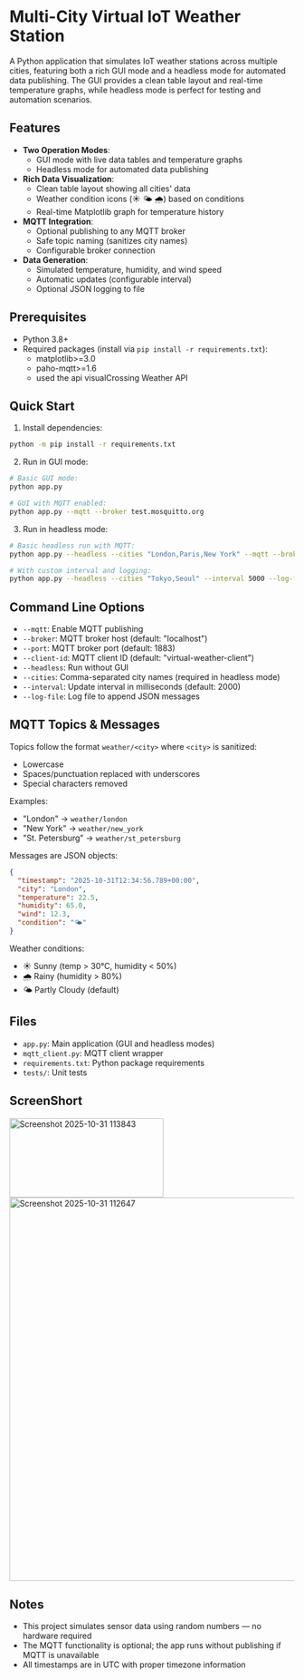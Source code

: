 # Multi-City Virtual IoT Weather Station

A Python application that simulates IoT weather stations across multiple cities, featuring both a rich GUI mode and a headless mode for automated data publishing. The GUI provides a clean table layout and real-time temperature graphs, while headless mode is perfect for testing and automation scenarios.

## Features

- **Two Operation Modes**:
  - GUI mode with live data tables and temperature graphs
  - Headless mode for automated data publishing
- **Rich Data Visualization**:
  - Clean table layout showing all cities' data
  - Weather condition icons (☀️ 🌤️ 🌧️) based on conditions
  - Real-time Matplotlib graph for temperature history
- **MQTT Integration**:
  - Optional publishing to any MQTT broker
  - Safe topic naming (sanitizes city names)
  - Configurable broker connection
- **Data Generation**:
  - Simulated temperature, humidity, and wind speed
  - Automatic updates (configurable interval)
  - Optional JSON logging to file

## Prerequisites

- Python 3.8+
- Required packages (install via `pip install -r requirements.txt`):
  - matplotlib>=3.0
  - paho-mqtt>=1.6
  - used the api visualCrossing Weather API

## Quick Start

1. Install dependencies:
```bash
python -m pip install -r requirements.txt
```

2. Run in GUI mode:
```bash
# Basic GUI mode:
python app.py

# GUI with MQTT enabled:
python app.py --mqtt --broker test.mosquitto.org
```

3. Run in headless mode:
```bash
# Basic headless run with MQTT:
python app.py --headless --cities "London,Paris,New York" --mqtt --broker test.mosquitto.org

# With custom interval and logging:
python app.py --headless --cities "Tokyo,Seoul" --interval 5000 --log-file weather.jsonl
```

## Command Line Options

- `--mqtt`: Enable MQTT publishing
- `--broker`: MQTT broker host (default: "localhost")
- `--port`: MQTT broker port (default: 1883)
- `--client-id`: MQTT client ID (default: "virtual-weather-client")
- `--headless`: Run without GUI
- `--cities`: Comma-separated city names (required in headless mode)
- `--interval`: Update interval in milliseconds (default: 2000)
- `--log-file`: Log file to append JSON messages

## MQTT Topics & Messages

Topics follow the format `weather/<city>` where `<city>` is sanitized:
- Lowercase
- Spaces/punctuation replaced with underscores
- Special characters removed

Examples:
- "London" → `weather/london`
- "New York" → `weather/new_york`
- "St. Petersburg" → `weather/st_petersburg`

Messages are JSON objects:
```json
{
  "timestamp": "2025-10-31T12:34:56.789+00:00",
  "city": "London",
  "temperature": 22.5,
  "humidity": 65.0,
  "wind": 12.3,
  "condition": "🌤️"
}
```

Weather conditions:
- ☀️ Sunny (temp > 30°C, humidity < 50%)
- 🌧️ Rainy (humidity > 80%)
- 🌤️ Partly Cloudy (default)

## Files

- `app.py`: Main application (GUI and headless modes)
- `mqtt_client.py`: MQTT client wrapper
- `requirements.txt`: Python package requirements
- `tests/`: Unit tests
## ScreenShort 
<img width="272" height="140" alt="Screenshot 2025-10-31 113843" src="https://github.com/user-attachments/assets/2631e844-681e-4acf-b10b-540a2c825246" />
<img width="1017" height="677" alt="Screenshot 2025-10-31 112647" src="https://github.com/user-attachments/assets/fff71db3-9385-4d11-bd2e-3614e0ddabca" />



## Notes

- This project simulates sensor data using random numbers — no hardware required
- The MQTT functionality is optional; the app runs without publishing if MQTT is unavailable
- All timestamps are in UTC with proper timezone information


